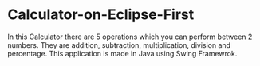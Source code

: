 # Calculator-on-Eclipse-First
In this Calculator there are 5 operations which you can perform between 2 numbers. They are addition, subtraction, multiplication, division and percentage.
This application is made in Java using Swing Framewrok.
